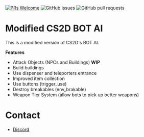 [![PRs Welcome](https://img.shields.io/badge/PRs-welcome-brightgreen.svg?style=plastic)](http://makeapullrequest.com)
![GitHub issues](https://img.shields.io/github/issues/caxanga334/cs2d-bot-ai?style=plastic)
![GitHub pull requests](https://img.shields.io/github/issues-pr/caxanga334/cs2d-bot-ai?style=plastic)

# Modified CS2D BOT AI
This is a modified version of CS2D's BOT AI.

**Features**

* Attack Objects (NPCs and Buildings) **WIP**
* Build buildings
* Use dispenser and teleporters entrance
* Improved item collection
* Use buttons (trigger_use)
* Destroy breakables (env_brakable)
* Weapon Tier System (allow bots to pick up better weapons)

# Contact
* [Discord](https://discord.gg/cSdu8Uf)
